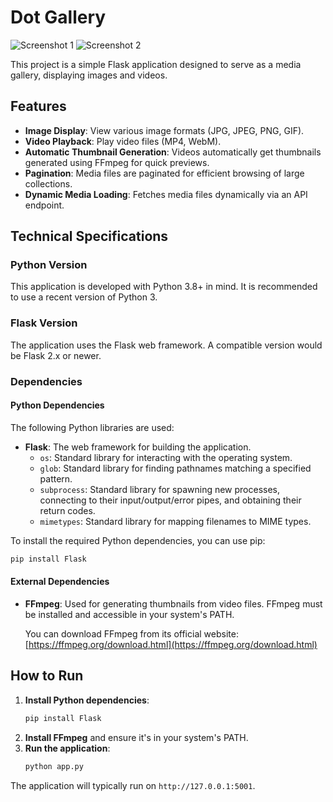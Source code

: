 # Dot Gallery

![Screenshot 1](images/screenshot1.webp)
![Screenshot 2](images/screenshot2.webp)

This project is a simple Flask application designed to serve as a media gallery, displaying images and videos.

## Features

*   **Image Display**: View various image formats (JPG, JPEG, PNG, GIF).
*   **Video Playback**: Play video files (MP4, WebM).
*   **Automatic Thumbnail Generation**: Videos automatically get thumbnails generated using FFmpeg for quick previews.
*   **Pagination**: Media files are paginated for efficient browsing of large collections.
*   **Dynamic Media Loading**: Fetches media files dynamically via an API endpoint.

## Technical Specifications

### Python Version

This application is developed with Python 3.8+ in mind. It is recommended to use a recent version of Python 3.

### Flask Version

The application uses the Flask web framework. A compatible version would be Flask 2.x or newer.

### Dependencies

#### Python Dependencies

The following Python libraries are used:

*   **Flask**: The web framework for building the application.
    *   `os`: Standard library for interacting with the operating system.
    *   `glob`: Standard library for finding pathnames matching a specified pattern.
    *   `subprocess`: Standard library for spawning new processes, connecting to their input/output/error pipes, and obtaining their return codes.
    *   `mimetypes`: Standard library for mapping filenames to MIME types.

To install the required Python dependencies, you can use pip:

```bash
pip install Flask
```

#### External Dependencies

*   **FFmpeg**: Used for generating thumbnails from video files. FFmpeg must be installed and accessible in your system's PATH.

    You can download FFmpeg from its official website: [https://ffmpeg.org/download.html](https://ffmpeg.org/download.html)

## How to Run

1.  **Install Python dependencies**:
    ```bash
    pip install Flask
    ```
2.  **Install FFmpeg** and ensure it's in your system's PATH.
3.  **Run the application**:
    ```bash
    python app.py
    ```

The application will typically run on `http://127.0.0.1:5001`.
